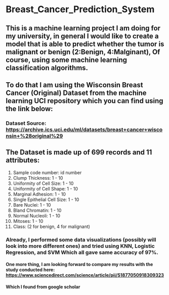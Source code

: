 # Breast_Cancer_Prediction_System
## This is a machine learning project I am doing for my university, in general I would like to create a model that is able to predict whether the tumor is malignant or benign (2:Benign, 4:Malginant), Of course, using some machine learning classification algorithms.

## To do that I am using the Wisconsin Breast Cancer (Original) Dataset from the machine learning UCI repository which you can find using the link below:
### Dataset Source:  https://archive.ics.uci.edu/ml/datasets/breast+cancer+wisconsin+%28original%29

## The Dataset is made up of 699 records and 11 attributes:
1. Sample code number: id number
2. Clump Thickness: 1 - 10
3. Uniformity of Cell Size: 1 - 10
4. Uniformity of Cell Shape: 1 - 10
5. Marginal Adhesion: 1 - 10
6. Single Epithelial Cell Size: 1 - 10
7. Bare Nuclei: 1 - 10
8. Bland Chromatin: 1 - 10
9. Normal Nucleoli: 1 - 10
10. Mitoses: 1 - 10
11. Class: (2 for benign, 4 for malignant)

### Already, I performed some data visualizations (possibly will look into more different ones) and tried using KNN, Logistic Regression, and SVM Which all gave same accuracy of 97%.

#### One more thing, I am looking forward to compare my results with the study conducted here: https://www.sciencedirect.com/science/article/pii/S1877050918309323
#### Which I found from google scholar
